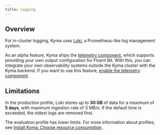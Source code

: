 ```yaml
---
title: Logging
---
```


## Overview

For in-cluster logging, Kyma uses [Loki](https://github.com/grafana/loki), a Prometheus-like log management system.

As an alpha feature, Kyma ships the [telemetry component](./obsv-04-telemetry-in-kyma.md), which supports providing your own output configuration for Fluent Bit. With this, you can integrate your own observability systems outside the Kyma cluster with the Kyma backend. If you want to use this feature, [enable the telemetry component](../../../04-operation-guides/operations/obsv-00-enable-configurable-logging.md).

## Limitations

In the production profile, Loki stores up to **30 GB** of data for a maximum of **5 days**, with maximum ingestion rate of 3 MB/s. If the default time is exceeded, the oldest logs are removed first.

The evaluation profile has lower limits. For more information about profiles, see [Install Kyma: Choose resource consumption](../../../04-operation-guides/operations/02-install-kyma.md#choose-resource-consumption).
